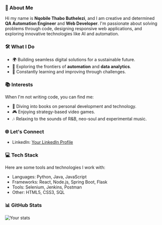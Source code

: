 ### 🌟 About Me  
Hi my name is **Nqobile Thabo Buthelezi**, and I am creative and determined **QA Automation Engineer** and **Web Developer**. I'm passionate about solving problems through code, designing responsive web applications, and exploring innovative technologies like AI and automation.

### 🛠️ What I Do  
- 🌍 Building seamless digital solutions for a sustainable future.  
- 🚀 Exploring the frontiers of **automation** and **data analytics**.  
- 🧠 Constantly learning and improving through challenges.  

### 📚 Interests  
When I'm not writing code, you can find me:  
- 📖 Diving into books on personal development and technology.  
- 🎮 Enjoying strategy-based video games.  
- 🎶 Relaxing to the sounds of R&B, neo-soul and experimental music.

### 🌐 Let's Connect
- LinkedIn: [Your LinkedIn Profile](https://www.linkedin.com/in/nqobile-thabo-buthelezi-552b16256/)

### 💻 Tech Stack
Here are some tools and technologies I work with:
- Languages: Python, Java, JavaScript
- Frameworks: React, Node.js, Spring Boot, Flask
- Tools: Selenium, Jenkins, Postman
- Other: HTML5, CSS3, SQL

### 📊 GitHub Stats

![Your stats](https://github-readme-stats.vercel.app/api?username=Nqobile-Buthelezi&show_icons=true&hide_title=true)


